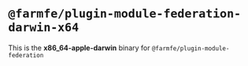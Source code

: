 # `@farmfe/plugin-module-federation-darwin-x64`

This is the **x86_64-apple-darwin** binary for `@farmfe/plugin-module-federation`
